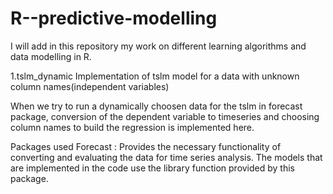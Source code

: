 # R--predictive-modelling

I will add in this repository my work on different learning algorithms and data modelling in R.

1.tslm_dynamic
Implementation of tslm model for a data with unknown column names(independent variables)

When we try to run a  dynamically choosen data for the tslm in forecast package, conversion of the dependent variable to timeseries and choosing column names to build the regression is implemented here. 

Packages used
Forecast​ : Provides the necessary functionality of converting and evaluating the data for time series analysis. The models that are implemented in the code use the library function provided by this package.
